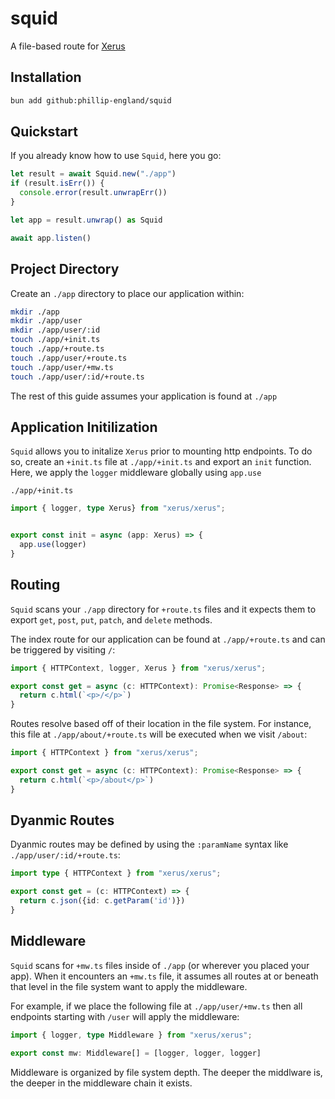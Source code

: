 # squid
A file-based route for [Xerus](https://github.com/Phillip-England/xerus)

## Installation
```bash
bun add github:phillip-england/squid
```

## Quickstart
If you already know how to use `Squid`, here you go:
```ts
let result = await Squid.new("./app")
if (result.isErr()) {
  console.error(result.unwrapErr())
}

let app = result.unwrap() as Squid

await app.listen()
```

## Project Directory
Create an `./app` directory to place our application within:
```bash
mkdir ./app
mkdir ./app/user
mkdir ./app/user/:id
touch ./app/+init.ts
touch ./app/+route.ts
touch ./app/user/+route.ts
touch ./app/user/+mw.ts
touch ./app/user/:id/+route.ts
```

The rest of this guide assumes your application is found at `./app`

## Application Initilization
`Squid` allows you to initalize `Xerus` prior to mounting http endpoints. To do so, create an `+init.ts` file at `./app/+init.ts` and export an `init` function. Here, we apply the `logger` middleware globally using `app.use`

`./app/+init.ts`
```ts
import { logger, type Xerus} from "xerus/xerus";


export const init = async (app: Xerus) => {
  app.use(logger)
}
```

## Routing
`Squid` scans your `./app` directory for `+route.ts` files and it expects them to export `get`, `post`, `put`, `patch`, and `delete` methods.

The index route for our application can be found at `./app/+route.ts` and can be triggered by visiting `/`:
```ts
import { HTTPContext, logger, Xerus } from "xerus/xerus";

export const get = async (c: HTTPContext): Promise<Response> => {
  return c.html(`<p>/</p>`)
}
```

Routes resolve based off of their location in the file system. For instance, this file at `./app/about/+route.ts` will be executed when we visit `/about`:
```ts
import { HTTPContext } from "xerus/xerus";

export const get = async (c: HTTPContext): Promise<Response> => {
  return c.html(`<p>/about</p>`)
}
```

## Dyanmic Routes
Dyanmic routes may be defined by using the `:paramName` syntax like `./app/user/:id/+route.ts`:
```ts
import type { HTTPContext } from "xerus/xerus";

export const get = (c: HTTPContext) => {
  return c.json({id: c.getParam('id')})
}
```

## Middleware
`Squid` scans for `+mw.ts` files inside of `./app` (or wherever you placed your app). When it encounters an `+mw.ts` file, it assumes all routes at or beneath that level in the file system want to apply the middleware.

For example, if we place the following file at `./app/user/+mw.ts` then all endpoints starting with `/user` will apply the middleware:
```ts
import { logger, type Middleware } from "xerus/xerus";

export const mw: Middleware[] = [logger, logger, logger]
```

Middleware is organized by file system depth. The deeper the middlware is, the deeper in the middleware chain it exists.


